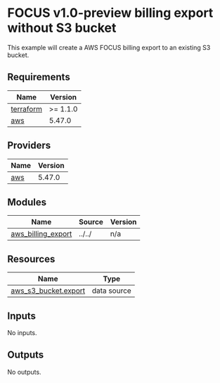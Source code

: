 # FOCUS v1.0-preview billing export without S3 bucket

This example will create a AWS FOCUS billing export to an existing S3 bucket.

<!-- BEGINNING OF PRE-COMMIT-TERRAFORM DOCS HOOK -->
## Requirements

| Name | Version |
|------|---------|
| <a name="requirement_terraform"></a> [terraform](#requirement\_terraform) | >= 1.1.0 |
| <a name="requirement_aws"></a> [aws](#requirement\_aws) | 5.47.0 |

## Providers

| Name | Version |
|------|---------|
| <a name="provider_aws"></a> [aws](#provider\_aws) | 5.47.0 |

## Modules

| Name | Source | Version |
|------|--------|---------|
| <a name="module_aws_billing_export"></a> [aws\_billing\_export](#module\_aws\_billing\_export) | ../../ | n/a |

## Resources

| Name | Type |
|------|------|
| [aws_s3_bucket.export](https://registry.terraform.io/providers/hashicorp/aws/5.47.0/docs/data-sources/s3_bucket) | data source |

## Inputs

No inputs.

## Outputs

No outputs.
<!-- END OF PRE-COMMIT-TERRAFORM DOCS HOOK -->
